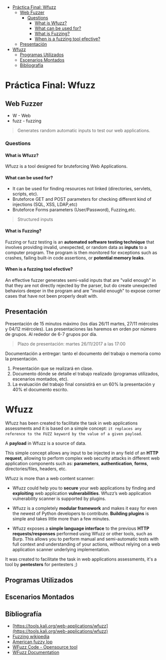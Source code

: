 
- [Práctica Final: Wfuzz](#pr%c3%a1ctica-final-wfuzz)
  - [Web Fuzzer](#web-fuzzer)
    - [Questions](#questions)
      - [What is Wfuzz?](#what-is-wfuzz)
      - [What can be used for?](#what-can-be-used-for)
      - [What is Fuzzing?](#what-is-fuzzing)
      - [When is a fuzzing tool efective?](#when-is-a-fuzzing-tool-efective)
  - [Presentación](#presentaci%c3%b3n)
- [Wfuzz](#wfuzz)
  - [Programas Utilizados](#programas-utilizados)
  - [Escenarios Montados](#escenarios-montados)
  - [Bibliografía](#bibliograf%c3%ada)

# Práctica Final: Wfuzz

## Web Fuzzer

- W - Web
- fuzz - fuzzing


> Generates random automatic inputs to test our web applications.


### Questions

#### What is Wfuzz?
Wfuzz is a tool designed for bruteforcing Web Applications.

#### What can be used for?
- It can be used for finding resources not linked (directories, servlets, scripts, etc). 
- Bruteforce GET and POST parameters for checking different kind of injections (SQL, XSS, LDAP,etc)
- Bruteforce Forms parameters (User/Password), Fuzzing,etc.

> Structured inputs

#### What is Fuzzing?

Fuzzing or fuzz testing is an **automated software testing technique** that involves providing invalid, unexpected, or random data as **inputs** to a computer program. The program is then monitored for exceptions such as crashes, failing built-in code assertions, or **potential memory leaks**.

#### When is a fuzzing tool efective?

An effective fuzzer generates semi-valid inputs that are "valid enough" in that they are not directly rejected by the parser, but do create unexpected behaviors deeper in the program and are "invalid enough" to expose corner cases that have not been properly dealt with. 

## Presentación
Presentación de 15 minutos máximo (los días 26/11 martes, 27/11 miércoles y 04/12 miércoles). Las presentaciones las haremos en orden por número de grupos. Al rededor de 6-7 grupos por día. 

> Plazo de presentación: martes 26/11/2017 a las 17:00

Documentación a entregar: tanto el documento del trabajo o memoria como la presentación.

1. Presentación que se realizará en clase.
2. Documento dónde se detalle el trabajo realizado (programas utilizados, escenarios montados, etc).
3. La evaluación del trabajo final consistirá en un 60% la presentación y 40% el documento escrito.

# Wfuzz

Wfuzz has been created to facilitate the task in web applications assessments and it is based on a simple concept: `it replaces any reference to the FUZZ keyword by the value of a given payload`.

A **payload** in Wfuzz is a source of data.

This simple concept allows any input to be injected in any field of an **HTTP request**, allowing to perform complex web security attacks in different web application components such as: **parameters**, **authentication**, **forms**, directories/files, headers, etc.

Wfuzz is more than a web content scanner:

- Wfuzz could help you to **secure** your web applications by finding and **exploiting** web application **vulnerabilities**. Wfuzz’s web application vulnerability scanner is supported by plugins.

- Wfuzz is a completely **modular framework** and makes it easy for even the newest of Python developers to contribute. **Building plugins** is simple and takes little more than a few minutes.

- Wfuzz exposes a **simple language interface** to the previous **HTTP requests/responses** performed using Wfuzz or other tools, such as Burp. This allows you to perform manual and semi-automatic tests with full context and understanding of your actions, without relying on a web application scanner underlying implementation.

It was created to facilitate the task in web applications assessments, it's a tool by **pentesters** for pentesters ;)

## Programas Utilizados


## Escenarios Montados


## Bibliografía

- [https://tools.kali.org/web-applications/wfuzz](https://tools.kali.org/web-applications/wfuzz)
- [Fuzzing wikipedia](https://en.wikipedia.org/wiki/Fuzzing)
- [American fuzzy lop](https://en.wikipedia.org/wiki/American_fuzzy_lop_(fuzzer))
- [WFuzz Code - Opensource tool](https://github.com/xmendez/wfuzz/)
- [WFuzz Documentation](https://wfuzz.readthedocs.io/en/latest/)